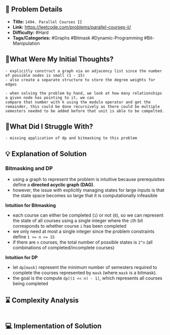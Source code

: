 ## 📝 Problem Details

- **Title:** `1494. Parallel Courses II`
- **Link:** https://leetcode.com/problems/parallel-courses-ii/
- **Difficulty:** #Hard 
- **Tags/Categories:** #Graphs #Bitmask #Dynamic-Programming #Bit-Manipulation 

## 💭What Were My Initial Thoughts?

```
- explicitly construct a graph via an adjacency list since the number of possible nodes is small (1 - 15)
- also create a separate structure to store the degree weights for edges

- when solving the problem by hand, we look at how many relationships a given node has pointing to it, we can
compare that number with k using the modulo operator and get the remainder, this could be done recursively as there could be multiple semesters needed to be added before that unit is able to be compelted.
```

## 🤔What Did I Struggle With?

```
- missing application of dp and bitmasking to this problem
```

## 💡 Explanation of Solution

### Bitmasking and DP
- using a graph to represent the problem is intuitive because prerequisites define a **directed acyclic graph (DAG)**.
- however, the issue with explicitly managing states for large inputs is that the state space becomes so large that it is computationally infeasible

**Intuition for Bitmasking**
- each course can either be completed (`1`) or not (`0`), so we can represent the state of all courses using a single integer where the `i`th bit corresponds to whether course `i` has been completed
- we only need at most a single integer since the problem constraints define `1 <= n <= 15`
- if there are `n` courses, the total number of possible states is `2^n` (all combinations of completed/incomplete courses)

**Intuition for DP**
- let `dp[mask]` represent the minimum number of semesters required to complete the courses represented by `mask` 
  (where `mask` is a bitmask).
- the goal is the compute `dp[(1 << n) - 1]`, which represents all courses being completed


## ⌛ Complexity Analysis

```

```

## 💻 Implementation of Solution

```cpp

```